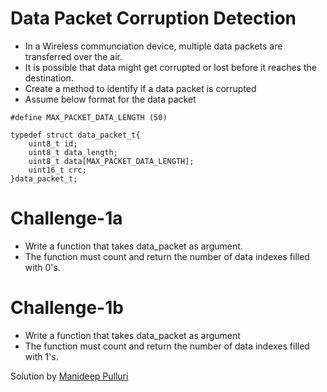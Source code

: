 # Data Packet Corruption Detection
* In a Wireless communciation device, multiple data packets are transferred over the air. 
* It is possible that data might get corrupted or lost before it reaches the destination.
* Create a method to identify if a data packet is corrupted
* Assume below format for the data packet

```
#define MAX_PACKET_DATA_LENGTH (50)

typedef struct data_packet_t{
    uint8_t id;
    uint8_t data_length;
    uint8_t data[MAX_PACKET_DATA_LENGTH];
    uint16_t crc;
}data_packet_t;

```
# Challenge-1a
* Write a function that takes data_packet as argument.
* The function must count and return the number of data indexes filled with 0's.

# Challenge-1b
* Write a function that takes data_packet as argument
* The function must count and return the number of data indexes filled with 1's.

Solution by [Manideep Pulluri](https://github.com/Manideep033/Challenges.git)
